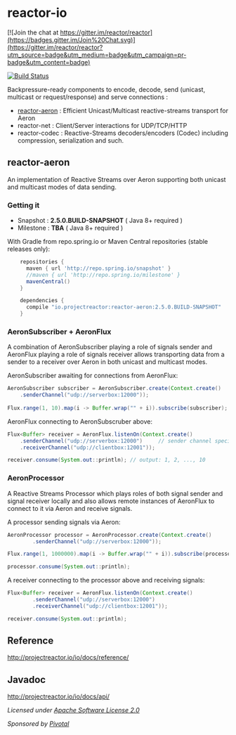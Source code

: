 # reactor-io

[![Join the chat at https://gitter.im/reactor/reactor](https://badges.gitter.im/Join%20Chat.svg)](https://gitter.im/reactor/reactor?utm_source=badge&utm_medium=badge&utm_campaign=pr-badge&utm_content=badge)

[![Build Status](https://drone.io/github.com/reactor/reactor-io/status.png)](https://drone.io/github.com/reactor/reactor-io/latest)

Backpressure-ready components to encode, decode, send (unicast, multicast or request/response) and serve connections :
- [reactor-aeron](#reactor-aeron) : Efficient Unicast/Multicast reactive-streams transport for Aeron
- reactor-net   : Client/Server interactions for UDP/TCP/HTTP
- reactor-codec : Reactive-Streams decoders/encoders (Codec) including compression, serialization and such.

## reactor-aeron

An implementation of Reactive Streams over Aeron supporting both unicast and multicast modes of data sending.

### Getting it
- Snapshot : **2.5.0.BUILD-SNAPSHOT**  ( Java 8+ required )
- Milestone : **TBA**  ( Java 8+ required )

With Gradle from repo.spring.io or Maven Central repositories (stable releases only):
```groovy
    repositories {
      maven { url 'http://repo.spring.io/snapshot' }
      //maven { url 'http://repo.spring.io/milestone' }
      mavenCentral()
    }

    dependencies {
      compile "io.projectreactor:reactor-aeron:2.5.0.BUILD-SNAPSHOT"
    }
```

### AeronSubscriber + AeronFlux
A combination of AeronSubscriber playing a role of signals sender and AeronFlux playing a role of signals receiver allows transporting data from a sender to a receiver over Aeron in both unicast and multicast modes.

AeronSubscriber awaiting for connections from AeronFlux:
```java
AeronSubscriber subscriber = AeronSubscriber.create(Context.create()
    .senderChannel("udp://serverbox:12000"));
    
Flux.range(1, 10).map(i -> Buffer.wrap("" + i)).subscribe(subscriber); // sending 1, 2, ..., 10 via Aeron
```

AeronFlux connecting to AeronSubscruber above:
```java
Flux<Buffer> receiver = AeronFlux.listenOn(Context.create()
    .senderChannel("udp://serverbox:12000")     // sender channel specified for AeronSubscriber 
	.receiverChannel("udp://clientbox:12001"));

receiver.consume(System.out::println); // output: 1, 2, ..., 10
```

### AeronProcessor
A Reactive Streams Processor which plays roles of both signal sender and signal receiver locally and also allows remote instances of AeronFlux to connect to it via Aeron and receive signals.

A processor sending signals via Aeron:
```java
AeronProcessor processor = AeronProcessor.create(Context.create()
		.senderChannel("udp://serverbox:12000"));

Flux.range(1, 1000000).map(i -> Buffer.wrap("" + i)).subscribe(processor);

processor.consume(System.out::println);
```

A receiver connecting to the processor above and receiving signals:
```java
Flux<Buffer> receiver = AeronFlux.listenOn(Context.create()
		.senderChannel("udp://serverbox:12000")
		.receiverChannel("udp://clientbox:12001"));

receiver.consume(System.out::println);
```

## Reference
http://projectreactor.io/io/docs/reference/

## Javadoc
http://projectreactor.io/io/docs/api/

_Licensed under [Apache Software License 2.0](www.apache.org/licenses/LICENSE-2.0)_

_Sponsored by [Pivotal](http://pivotal.io)_
